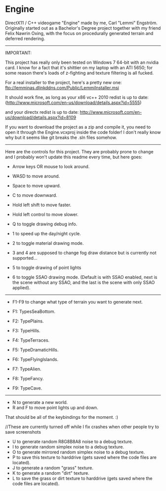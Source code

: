 Engine
======

DirectX11 / C++ videogame "Engine" made by me, Carl "Lemmi" Engström. Originally started out as a Bachelor's Degree project together with my friend Felix Nawrin Oxing, with the focus on procedurally generated terrain and deferred rendering.

***********************************
IMPORTANT:

This project has really only been tested on Windows 7 64-bit with an nvidia card. I know for a fact that it's shittier on my laptop with an ATI 5650; for some reason there's loads of z-fighting and texture filtering is all fucked.

For a real installer to the project, here's a pretty new one:
ftp://lemminas.dlinkddns.com/Public/LemmiInstaller.msi

It should work fine, as long as your x86 vc++ 2010 redist is up to date: (http://www.microsoft.com/en-us/download/details.aspx?id=5555)

and your directx redist is up to date:
http://www.microsoft.com/en-us/download/details.aspx?id=8109

If you want to download the project as a zip and compile it, you need to open it through the Engine.vcxproj inside the code folder!
I don't really know why but it seems like git breaks the .sln files somehow.
***********************************


Here are the controls for this project. They are probably prone to change and I probably won't update this readme every time, but here goes:

* Arrow keys OR mouse to look around.
* WASD to move around.
* Space to move upward.
* C to move downward.
* Hold left shift to move faster.
* Hold left control to move slower.

* Q to toggle drawing debug info.
* 1 to speed up the day/night cycle.
* 2 to toggle material drawing mode.
* 3 and 4 are supposed to change fog draw distance but is currently not supported...
* 5 to toggle drawing of point lights
* 6 to toggle SSAO drawing mode. (Default is with SSAO enabled, next is the scene without any SSAO, and the last is the scene with only SSAO applied).

***********************************
* F1-F9 to change what type of terrain you want to generate next.

* F1: TypesSeaBottom.
* F2: TypePlains.
* F3: TypeHills.
* F4: TypeTerraces.
* F5: TypeDramaticHills.
* F6: TypeFlyingIslands.
* F7: TypeAlien.
* F8: TypeFancy.
* F9: TypeCave.
***********************************
  
* N to generate a new world.
* R and F to move point lights up and down.

That should be all of the keybindings for the moment. :)


//These are currently turned off while I fix crashes when other people try to save screenshots
* U to generate random R8G8B8A8 noise to a debug texture.
* I to generate random simplex noise to a debug texture.
* O to generate mirrored random simplex noise to a debug texture.
* P to save this texture to harddrive (gets saved where the code files are located).
* J to generate a random "grass" texture.
* K to generate a random "dirt" texture.
* L to save the grass or dirt texture to harddrive (gets saved where the code files are located).

